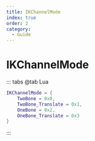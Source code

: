```yaml
---
title: IKChannelMode
index: true
order: 2
category:
  - Guide
---
```


# IKChannelMode
::: tabs
@tab Lua
```lua
IKChannelMode = {
    TwoBone = 0x0,
    TwoBone_Translate = 0x1,
    OneBone = 0x2,
    OneBone_Translate = 0x3
}
```
:::